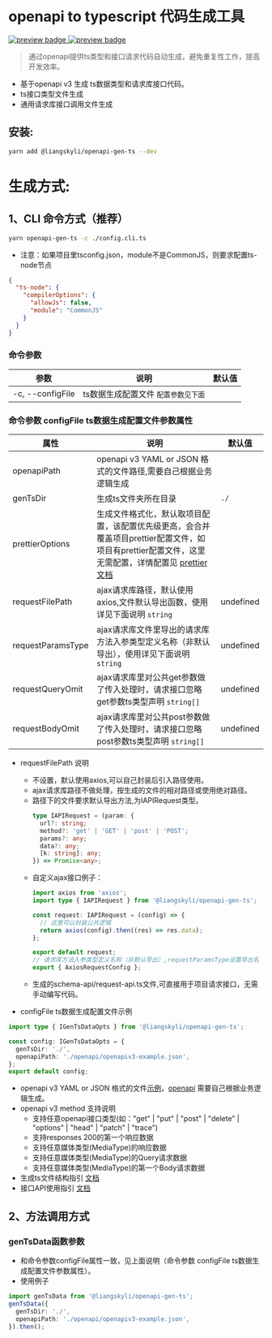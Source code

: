 # openapi to typescript 代码生成工具

<p>
  <a href="https://github.com/liangskyli/openapi-ts/releases">
    <img alt="preview badge" src="https://img.shields.io/github/v/release/liangskyli/openapi-ts">
  </a>
  <a href="https://www.npmjs.com/package/@liangskyli/openapi-gen-ts">
   <img alt="preview badge" src="https://img.shields.io/npm/v/@liangskyli/openapi-gen-ts?label=%40liangskyli%2Fopenapi-gen-ts">
  </a>
</p>

> 通过openapi提供ts类型和接口请求代码自动生成，避免重复性工作，提高开发效率。

- 基于openapi v3 生成 ts数据类型和请求库接口代码。
- ts接口类型文件生成
- 通用请求库接口调用文件生成

## 安装:
```bash
yarn add @liangskyli/openapi-gen-ts --dev
```

# 生成方式:
## 1、CLI 命令方式（推荐）

```bash
yarn openapi-gen-ts -c ./config.cli.ts
```

- 注意：如果项目里tsconfig.json，module不是CommonJS，则要求配置ts-node节点

```json
{
  "ts-node": {
    "compilerOptions": {
      "allowJs": false,
      "module": "CommonJS"
    }
  }
}
```

### 命令参数

| 参数               | 说明                   | 默认值 |
|------------------|----------------------|-----|
| -c, --configFile | ts数据生成配置文件 `配置参数见下面` |     |

### 命令参数 configFile ts数据生成配置文件参数属性
| 属性                | 说明                                                                                                                                                      | 默认值       |
|-------------------|---------------------------------------------------------------------------------------------------------------------------------------------------------|-----------|
| openapiPath       | openapi v3 YAML or JSON 格式的文件路径,需要自己根据业务逻辑生成                                                                                                            |           |
| genTsDir          | 生成ts文件夹所在目录                                                                                                                                             | `./`      |
| prettierOptions   | 生成文件格式化，默认取项目配置，该配置优先级更高，会合并覆盖项目prettier配置文件，如项目有prettier配置文件，这里无需配置，详情配置见 [prettier文档](https://github.com/prettier/prettier/blob/main/docs/options.md) |           |
| requestFilePath   | ajax请求库路径，默认使用axios,文件默认导出函数，使用详见下面说明  `string`                                                                                                         | undefined |
| requestParamsType | ajax请求库文件里导出的请求库方法入参类型定义名称（非默认导出），使用详见下面说明  `string`                                                                                                    | undefined |
| requestQueryOmit  | ajax请求库里对公共get参数做了传入处理时，请求接口忽略get参数ts类型声明 `string[]`                                                                                                    | undefined |
| requestBodyOmit   | ajax请求库里对公共post参数做了传入处理时，请求接口忽略post参数ts类型声明 `string[]`                                                                                                  | undefined |

- requestFilePath 说明
  - 不设置，默认使用axios,可以自己封装后引入路径使用。
  - ajax请求库路径不做处理，按生成的文件的相对路径或使用绝对路径。
  - 路径下的文件要求默认导出方法,为IAPIRequest类型。
    ```ts
    type IAPIRequest = (param: {
      url?: string;
      method?: 'get' | 'GET' | 'post' | 'POST';
      params?: any;
      data?: any;
      [k: string]: any;
    }) => Promise<any>;
    ```
  - 自定义ajax接口例子：
    ```ts
    import axios from 'axios';
    import type { IAPIRequest } from '@liangskyli/openapi-gen-ts';
    
    const request: IAPIRequest = (config) => {
      // 这里可以封装公共逻辑
      return axios(config).then((res) => res.data);
    };
    
    export default request;
    // 请求库方法入参类型定义名称（非默认导出）,requestParamsType设置导出名
    export { AxiosRequestConfig };
    ```
  - 生成的schema-api/request-api.ts文件,可直接用于项目请求接口，无需手动编写代码。

- configFile ts数据生成配置文件示例
```ts
import type { IGenTsDataOpts } from '@liangskyli/openapi-gen-ts';

const config: IGenTsDataOpts = {
  genTsDir: './',
  openapiPath: './openapi/openapiv3-example.json',
};
export default config;
```

- openapi v3 YAML or JSON 格式的文件[示例](packages/openapi-gen-ts/docs/openapiv3-example.json)，[openapi](https://www.openapis.org/) 需要自己根据业务逻辑生成。
- openapi v3 method 支持说明
  - 支持任意openapi接口类型(如："get" | "put" | "post" | "delete" | "options" | "head" | "patch" | "trace")
  - 支持responses 200的第一个响应数据
  - 支持任意媒体类型(MediaType)的响应数据
  - 支持任意媒体类型(MediaType)的Query请求数据
  - 支持任意媒体类型(MediaType)的第一个Body请求数据
- 生成ts文件结构指引 [文档](packages/openapi-gen-ts/docs/gen-ts-file-guide.md)
- 接口API使用指引 [文档](packages/openapi-gen-ts/docs/request-api-guide.md)

## 2、方法调用方式

### genTsData函数参数
- 和命令参数configFile属性一致，见上面说明（命令参数 configFile ts数据生成配置文件参数属性）。
- 使用例子
```ts
import genTsData from '@liangskyli/openapi-gen-ts';
genTsData({
  genTsDir: './',
  openapiPath: './openapi/openapiv3-example.json',
}).then();
```

